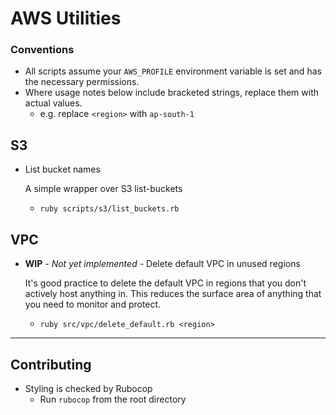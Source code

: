 # AWS Utilities

### Conventions

  * All scripts assume your `AWS_PROFILE` environment variable is set and has the necessary 
    permissions.
  * Where usage notes below include bracketed strings, replace them with actual values.
    * e.g. replace `<region>` with `ap-south-1`

## S3

  * List bucket names 
  
    A simple wrapper over S3 list-buckets
  
    * `ruby scripts/s3/list_buckets.rb`

## VPC

  * **WIP** - *Not yet implemented* - Delete default VPC in unused regions 
  
    It's good practice to delete the default VPC in regions that you don't actively host anything in.
    This reduces the surface area of anything that you need to monitor and protect.

    * `ruby src/vpc/delete_default.rb <region>`

---

## Contributing

  * Styling is checked by Rubocop
    * Run `rubocop` from the root directory
